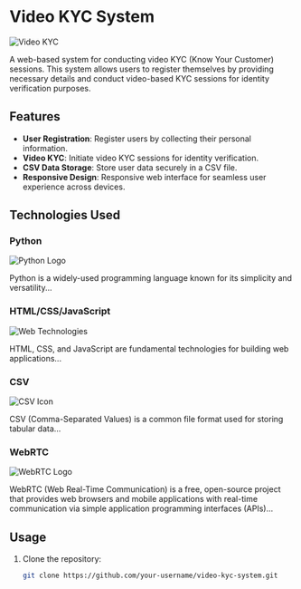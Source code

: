 # Video KYC System

![Video KYC]([https://logowik.com/content/uploads/images/standard-chartered-bank-new-20211713.jp])

A web-based system for conducting video KYC (Know Your Customer) sessions. This system allows users to register themselves by providing necessary details and conduct video-based KYC sessions for identity verification purposes.

## Features

- **User Registration**: Register users by collecting their personal information.
- **Video KYC**: Initiate video KYC sessions for identity verification.
- **CSV Data Storage**: Store user data securely in a CSV file.
- **Responsive Design**: Responsive web interface for seamless user experience across devices.

## Technologies Used

### Python

![Python Logo](https://upload.wikimedia.org/wikipedia/commons/thumb/c/c3/Python-logo-notext.svg/800px-Python-logo-notext.svg.png)

Python is a widely-used programming language known for its simplicity and versatility...

### HTML/CSS/JavaScript

![Web Technologies](path/to/web_technologies.png)

HTML, CSS, and JavaScript are fundamental technologies for building web applications...

### CSV

![CSV Icon](path/to/csv_icon.png)

CSV (Comma-Separated Values) is a common file format used for storing tabular data...

### WebRTC

![WebRTC Logo](path/to/webrtc_logo.png)

WebRTC (Web Real-Time Communication) is a free, open-source project that provides web browsers and mobile applications with real-time communication via simple application programming interfaces (APIs)...

## Usage

1. Clone the repository:
   ```bash
   git clone https://github.com/your-username/video-kyc-system.git
